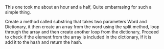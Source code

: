 This one took me about an hour and a half, Quite embarrasing for such a simple 
thing.

Create a method called substring that takes two parameters Word and Dictionary,
it then create an array from the word using the split method, loop through the 
array and then create another loop from the dictionary, Proceed to check
if the element from the array is included in the dictionary, If it is add it to
the hash and return the hash.
